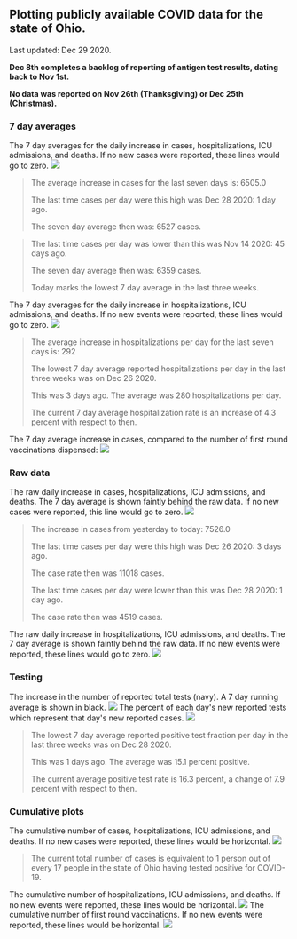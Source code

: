## Plotting publicly available COVID data for the state of Ohio. 

Last updated: Dec 29 2020. 

**Dec 8th completes a backlog of reporting of antigen test results, dating back to Nov 1st.**

**No data was reported on Nov 26th (Thanksgiving) or Dec 25th (Christmas).**
### 7 day averages
The 7 day averages for the daily increase in cases, hospitalizations, ICU admissions, and deaths. If no new cases were reported, these lines would go to zero.
![](7dayaverage_cases.png)

>The average increase in cases for the last seven days is: 6505.0
>
>The last time cases per day were this high was Dec 28 2020: 1 day ago.
>
>The seven day average then was: 6527 cases.

>
>The last time cases per day was lower than this was Nov 14 2020: 45 days ago.
>
>The seven day average then was: 6359 cases.
>
>Today marks the lowest 7 day average in the last three weeks.

The 7 day averages for the daily increase in hospitalizations, ICU admissions, and deaths. If no new events were reported, these lines would go to zero.
![](7dayaverage_hospital.png)

>The average increase in hospitalizations per day for the last seven days is: 292
>
>The lowest 7 day average reported hospitalizations per day in the last three weeks was on Dec 26 2020.
>
>This was 3 days ago. The average was 280 hospitalizations per day.
>
>The current 7 day average hospitalization rate is an increase of 4.3 percent with respect to then.

The 7 day average increase in cases, compared to the number of first round vaccinations dispensed:
![](DailyVaccinationsCases.png)

### Raw data
The raw daily increase in cases, hospitalizations, ICU admissions, and deaths. The 7 day average is shown faintly behind the raw data. If no new cases were reported, this line would go to zero.
![](DailyCases.png)

>The increase in cases from yesterday to today: 7526.0 
>
>The last time cases per day were this high was Dec 26 2020: 3 days ago. 
>
>The case rate then was 11018 cases.
>
>The last time cases per day were lower than this was Dec 28 2020: 1 day ago. 
>
>The case rate then was 4519 cases.

The raw daily increase in hospitalizations, ICU admissions, and deaths. The 7 day average is shown faintly behind the raw data. If no new events were reported, these lines would go to zero.
![](DailyHospitalizations.png)

### Testing

The increase in the number of reported total tests (navy). A 7 day running average is shown in black.
![](DailyTests.png)
The percent of each day's new reported tests which represent that day's new reported cases.
![](percentpositive_tests.png)

>The lowest 7 day average reported positive test fraction per day in the last three weeks was on Dec 28 2020.
>
>This was 1 days ago. The average was 15.1 percent positive. 
>
>The current average positive test rate is 16.3 percent, a change of 7.9 percent with respect to then. 

### Cumulative plots
The cumulative number of cases, hospitalizations, ICU admissions, and deaths. If no new cases were reported, these lines would be horizontal.
![](Cases.png)

>The current total number of cases is equivalent to 1 person out of every 17 people in the state of Ohio having tested positive for COVID-19.

The cumulative number of hospitalizations, ICU admissions, and deaths. If no new events were reported, these lines would be horizontal.
![](Hospitalizations.png)
The cumulative number of first round vaccinations. If no new events were reported, these lines would be horizontal.
![](Vaccinations.png)
